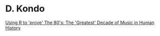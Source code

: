 # D. Kondo

[Using R to 'prove' The 80's: The 'Greatest' Decade of Music in Human History](index.md)
